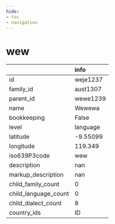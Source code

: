 ```yaml
---
hide:
- toc
- navigation
---
```

# wew
|                      | info     |
|:---------------------|:---------|
| id                   | weje1237 |
| family_id            | aust1307 |
| parent_id            | wewe1239 |
| name                 | Wewewa   |
| bookkeeping          | False    |
| level                | language |
| latitude             | -9.55099 |
| longitude            | 119.349  |
| iso639P3code         | wew      |
| description          | nan      |
| markup_description   | nan      |
| child_family_count   | 0        |
| child_language_count | 0        |
| child_dialect_count  | 8        |
| country_ids          | ID       |